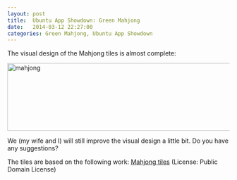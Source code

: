 ```yaml
---
layout: post
title:  Ubuntu App Showdown: Green Mahjong
date:   2014-03-12 22:27:00
categories: Green Mahjong, Ubuntu App Showdown
---
```

The visual design of the Mahjong tiles is almost complete:

<a href="http://daniel-beck.org/wp-content/uploads/mahjong.png"><img src="http://daniel-beck.org/wp-content/uploads/mahjong-1024x271.png" alt="mahjong" width="584" height="154" class="alignnone size-large wp-image-1843" /></a>

We (my wife and I) will still improve the visual design a little bit. Do you have any suggestions?

The tiles are based on the following work: <a href="http://commons.wikimedia.org/wiki/Category:Unicode_1F000-1F02F_Mahjong_Tiles_%28color%29">Mahjong tiles</a> (License: Public Domain License)
